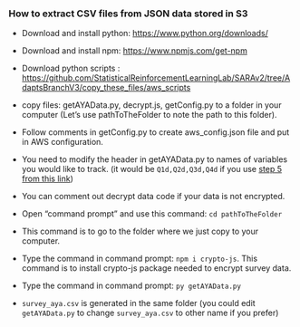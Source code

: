 ### How to extract CSV files from JSON data stored in S3 


- Download and install python: https://www.python.org/downloads/

- Download and install npm: https://www.npmjs.com/get-npm

- Download python scripts : https://github.com/StatisticalReinforcementLearningLab/SARAv2/tree/AdaptsBranchV3/copy_these_files/aws_scripts

- copy files: getAYAData.py, decrypt.js,  getConfig.py to a folder in your computer (Let’s use pathToTheFolder to note the path to this folder).

- Follow comments in getConfig.py to create aws_config.json file and put in AWS configuration.

- You need to modify the header in getAYAData.py to names of variables you would like to track. (it would be `Q1d,Q2d,Q3d,Q4d` if you use [step 5 from this link](https://github.com/StatisticalReinforcementLearningLab/SARAv2/tree/harvard/dev/src/app/storage#step-5))

- You can comment out decrypt data code if your data is not encrypted.

- Open “command prompt” and use this command: `cd pathToTheFolder`  
- This command is to go to the folder where we just copy to your computer.

- Type the command in command prompt: `npm i crypto-js`.  This command is to install crypto-js package needed to encrypt survey data.

-  Type the command in command prompt: `py getAYAData.py`

- `survey_aya.csv` is generated in the same folder (you could edit `getAYAData.py` to change `survey_aya.csv` to other name if you prefer)





